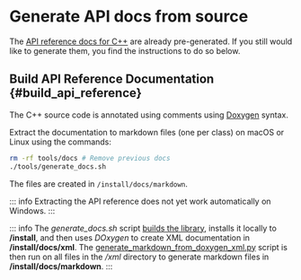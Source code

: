 # Generate API docs from source

The [API reference docs for C++](../api_reference/index.md) are already pre-generated. If you still would like to generate them, you find the instructions to do so below.

## Build API Reference Documentation {#build_api_reference}

The C++ source code is annotated using comments using [Doxygen](http://doxygen.nl/manual/index.html) syntax.

Extract the documentation to markdown files (one per class) on macOS or Linux using the commands:
```bash
rm -rf tools/docs # Remove previous docs
./tools/generate_docs.sh
```
The files are created in `/install/docs/markdown`.

::: info
Extracting the API reference does not yet work automatically on Windows.
:::

::: info
The *generate_docs.sh* script [builds the library](build.md), installs it locally to **/install**, and then uses *DOxygen* to create XML documentation in **/install/docs/xml**.
The [generate_markdown_from_doxygen_xml.py](https://github.com/mavlink/MAVSDK/blob/main/tools/generate_markdown_from_doxygen_xml.py) script is then run on all files in the */xml* directory to generate markdown files in **/install/docs/markdown**.
:::
